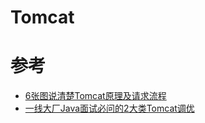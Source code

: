 # Tomcat



# 参考

- [6张图说清楚Tomcat原理及请求流程](https://juejin.im/post/5d7769f6518825446d0d0a45)
- [一线大厂Java面试必问的2大类Tomcat调优](https://juejin.im/post/5d87799ff265da03db07b530)